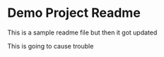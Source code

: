 # Demo Project Readme

This is a sample readme file but then it got updated


This is going to cause trouble

